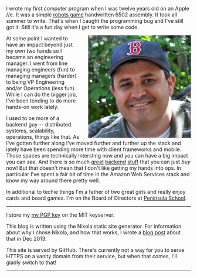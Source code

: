 <!--
.. title: About Sef Kloninger
.. slug: about
.. date: 2015/04/06 12:00
-->

I wrote my first computer program when I was twelve years old on
an Apple //e. It was a simple [robots game][] handwritten 6502
assembly. It took all summer to write. That's when I caught the
programming bug and I've still got it. Still it's a fun day when I
get to write some code.

  [robots game]: http://en.wikipedia.org/wiki/Robots_%28BSD_game%29

<img src="/f/sefface-soxhat-big.png" 
     style="float:right; padding-left:20px;" 
     alt="Sef in baseball hat" width=280px>

At some point I wanted to have an impact beyond just my own two
hands so I became an engineering manager. I went from line managing
engineers (fun) to managing managers (harder) to being VP Engineering
and/or Operations (less fun). While I can do the bigger job, I've
been tending to do more hands-on work lately. 

I used to be more of a backend guy -- distributed systems, scalability,
operations, things like that. As I've gotten further along I've
moved further and further up the stack and lately have been spending
more time with client frameworks and mobile. Those spaces are
technically intersting now and you can have a big impact you can
*see*. And there is so much [great][s3] [backend][sqs] [stuff][heroku]
that you can just *buy* now! But that doesn't mean that I don't
like getting my hands into ops. In particular I've spent a fair bit
of time in the Amazon Web Services stack and know my way around
there pretty well.

  [s3]: http://aws.amazon.com/s3/
  [sqs]: http://aws.amazon.com/sqs/
  [heroku]: http://www.heroku.com/

In additional to techie things I'm a father of two great girls and
really enjoy cards and board games. I'm on the Board of Directors
at [Peninsula School][].

  [Peninsula School]: http://peninsulaschool.org/

<hr>

I store my [my PGP key][gpg] on the MIT keyserver.

This blog is written using the Nikola static site generator. For
information about why I chose Nikola, and how that works, I wrote
a [blog post][static] about that in Dec 2013.

This site is served by GitHub. There's currently not a way for you
to serve HTTPS on a vanity domain from their service, but when that
comes, I'll gladly switch to that! 

  [gpg]: http://pgp.mit.edu/pks/lookup?op=vindex&search=0x1C97549F426D2123
  [static]: http://sef.kloninger.com/posts/switching-to-static.html



<hr>



